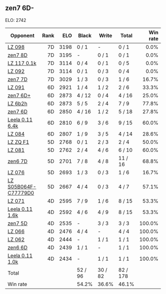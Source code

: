 ## zen7 6D- ##

ELO: 2742

Opponent | Rank | ELO | Black | Write | Total | Win rate
---------|-----:|----:|-------|-------|-------|-------:
[LZ 098](LZ%20098.md) | 7D | 3198 | 0 / 1 | - | 0 / 1 | 0.0%
[zen7 8D](zen7%208D.md) | 7D | 3195 | - | 0 / 1 | 0 / 1 | 0.0%
[LZ 117 0.1k](LZ%20117%200.1k.md) | 7D | 3114 | 0 / 4 | 0 / 1 | 0 / 5 | 0.0%
[LZ 092](LZ%20092.md) | 7D | 3114 | 0 / 1 | 0 / 3 | 0 / 4 | 0.0%
[zen7 7D](zen7%207D.md) | 7D | 3029 | 1 / 3 | 0 / 3 | 1 / 6 | 16.7%
[LZ 091](LZ%20091.md) | 6D | 2921 | 1 / 4 | 1 / 2 | 2 / 6 | 33.3%
[zen7 6D+](zen7%206D+.md) | 6D | 2873 | 4 / 12 | 0 / 4 | 4 / 16 | 25.0%
[LZ 6b2h](LZ%206b2h.md) | 6D | 2873 | 5 / 5 | 2 / 4 | 7 / 9 | 77.8%
[zen7 6D](zen7%206D.md) | 6D | 2850 | 4 / 16 | 1 / 2 | 5 / 18 | 27.8%
[Leela 0.11 6.4k](Leela%200.11%206.4k.md) | 6D | 2810 | 6 / 9 | 3 / 6 | 9 / 15 | 60.0%
[LZ 084](LZ%20084.md) | 6D | 2807 | 1 / 9 | 3 / 5 | 4 / 14 | 28.6%
[LZ ZQ F1](LZ%20ZQ%20F1.md) | 5D | 2768 | 0 / 1 | 2 / 3 | 2 / 4 | 50.0%
[LZ 081](LZ%20081.md) | 5D | 2762 | 2 / 4 | 4 / 6 | 6 / 10 | 60.0%
[zen6 7D](zen6%207D.md) | 5D | 2701 | 7 / 8 | 4 / 8 | 11 / 16 | 68.8%
[LZ 076](LZ%20076.md) | 5D | 2693 | 1 / 3 | 0 / 3 | 1 / 6 | 16.7%
[LZ S05B064F-C77779D0](LZ%20S05B064F-C77779D0.md) | 5D | 2667 | 4 / 4 | 0 / 3 | 4 / 7 | 57.1%
[LZ 071](LZ%20071.md) | 4D | 2595 | 7 / 9 | 1 / 6 | 8 / 15 | 53.3%
[Leela 0.11 1.6k](Leela%200.11%201.6k.md) | 4D | 2592 | 4 / 6 | 4 / 9 | 8 / 15 | 53.3%
[zen7 5D](zen7%205D.md) | 4D | 2535 | - | 3 / 3 | 3 / 3 | 100.0%
[LZ 066](LZ%20066.md) | 4D | 2476 | 4 / 4 | - | 4 / 4 | 100.0%
[LZ 062](LZ%20062.md) | 4D | 2444 | - | 1 / 1 | 1 / 1 | 100.0%
[zen6 6D](zen6%206D.md) | 4D | 2439 | 1 / 1 | - | 1 / 1 | 100.0%
[Leela 0.11 1.0k](Leela%200.11%201.0k.md) | 4D | 2434 | - | 1 / 1 | 1 / 1 | 100.0%
Total | | | 52 / 96 | 30 / 82 | 82 / 178 | 
Win rate| | | 54.2% | 36.6% | 46.1% | 
